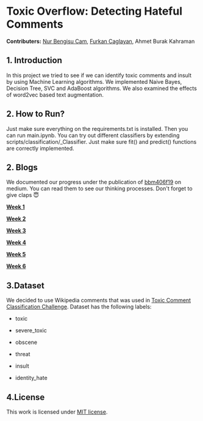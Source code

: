 # Toxic Overflow: Detecting Hateful Comments
__Contributers:__ [Nur Bengisu Cam](https://github.com/bengisucam "GitHub"), [Furkan Caglayan](https://github.com/furkancaglayan "GitHub"), Ahmet Burak Kahraman

## 1. Introduction
In this project we tried to see if we can identify toxic comments and insult by using Machine Learning  algorithms.
We implemented Naive Bayes, Decision Tree, SVC and AdaBoost algorithms. We also examined the effects of word2vec based text augmentation.





## 2. How to Run?
Just make sure everything on the requirements.txt is installed. Then you can run main.ipynb. You can try out
different classifiers by extending scripts/classification/_Classifier. Just make sure fit() and predict() functions
are correctly implemented.


## 2. Blogs
We documented our progress under the publication of [bbm406f19](https://medium.com/bbm406f19) on medium. You can read them to see our thinking processes. Don't forget to give claps :innocent:



[__Week 1__](https://medium.com/bbm406f19/week-1-detecting-potentially-hurtful-and-toxic-comments-5eb17de9e5d8)


[__Week 2__](https://medium.com/bbm406f19/week-2-toxic-overflow-detecting-hateful-comments-2c8ae2ef9ffe)

[__Week 3__](https://medium.com/bbm406f19/week-3-toxic-overflow-detecting-hateful-comments-c29567234000)

[__Week 4__](https://medium.com/bbm406f19/week-4-toxic-overflow-detecting-hateful-comments-fadcbd74a704)

[__Week 5__](https://medium.com/bbm406f19/week-5-toxic-overflow-detecting-hateful-comments-96e201875d89)

[__Week 6__](https://medium.com/bbm406f19/week-6-toxic-overflow-detecting-hateful-comments-777a855a9c01?)








## 3.Dataset
We decided to use Wikipedia comments that was used in [Toxic Comment Classification Challenge](https://www.kaggle.com/c/jigsaw-toxic-comment-classification-challenge/data). Dataset has the following labels:

- toxic

- severe_toxic

- obscene

- threat

- insult

- identity_hate








## 4.License
This work is licensed under [MIT license](https://github.com/furkancaglayan/Detecting-Potentially-Hurtful-and-Toxic-Comments/blob/master/LICENSE).
